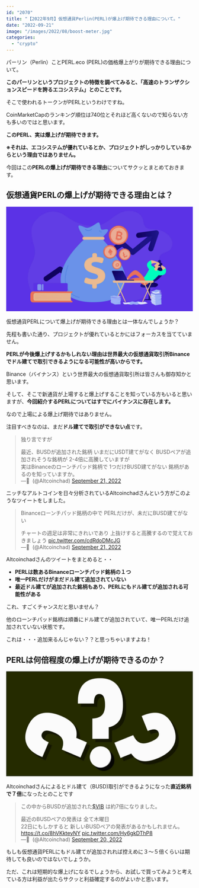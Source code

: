 ```yaml
---
id: "2070"
title: "【2022年9月】仮想通貨Perlin(PERL)が爆上げ期待できる理由について。"
date: "2022-09-21"
image: "/images/2022/08/boost-meter.jpg"
categories: 
  - "crypto"
---
```


パーリン（Perlin）ことPERL.eco (PERL)の価格爆上がりが期待できる理由について。

**このパーリンというプロジェクトの特徴を調べてみると、「高速のトランザクションスピードを誇るエコシステム」とのことです。**

そこで使われるトークンがPERLというわけですね。

CoinMarketCapのランキング順位は740位とそれほど高くないので知らない方も多いのではと思います。

**このPERL、実は爆上げが期待できます。**

**※それは、エコシステムが優れているとか、プロジェクトがしっかりしているからという理由ではありません。**

今回はこの**PERLの爆上げが期待できる理由**についてサクッとまとめておきます。

## 仮想通貨PERLの爆上げが期待できる理由とは？

![](/images/2021/11/crypto_glow_investor.jpg)

仮想通貨PERLについて爆上げが期待できる理由とは一体なんでしょうか？

先程も書いた通り、プロジェクトが優れているとかにはフォーカスを当てていません。

**PERLが今後爆上げするかもしれない理由は世界最大の仮想通貨取引所Binanceでドル建てで取引できるようになる可能性が高いからです。**

Binance（バイナンス）という世界最大の仮想通貨取引所は皆さんも御存知かと思います。

そして、そこで新通貨が上場すると爆上げすることを知っている方もいると思いますが、**今回紹介するPERLについてはすでにバイナンスに存在します。**

なので上場による爆上げ期待ではありません。

注目すべきなのは、まだ**ドル建てで取引ができない点**です。

<blockquote class="twitter-tweet"><p lang="ja" dir="ltr">独り言ですが</p>最近、BUSDが追加された銘柄 いまだにUSDT建てがなく BUSDペアが追加されそうな銘柄が 2-4倍に高騰していますが<div></div>実はBinanceのローンチパッド銘柄で 1つだけBUSD建てがない 銘柄があるのを知っていますか。<div></div>— ْ (@Altcoinchad) <a href="https://twitter.com/Altcoinchad/status/1572544900713029638?ref_src=twsrc%5Etfw">September 21, 2022</a></blockquote>ニッチなアルトコインを日々分析されているAltcoinchadさんという方がこのようなツイートをしました。

<blockquote class="twitter-tweet"><p lang="ja" dir="ltr">Binanceローンチパッド銘柄の中で PERLだけが、未だにBUSD建てがない</p>チャートの週足は非常にきれいであり 上抜けすると高騰するので覚えておきましょう <a href="https://t.co/cdRdoDMcJG">pic.twitter.com/cdRdoDMcJG</a><div></div>— ْ (@Altcoinchad) <a href="https://twitter.com/Altcoinchad/status/1572546485899894787?ref_src=twsrc%5Etfw">September 21, 2022</a></blockquote>Altcoinchadさんのツイートをまとめると・・

- **PERLは数あるBinanceローンチパッド銘柄の１つ**
- **唯一PERLだけがまだドル建て追加されていない**
- **最近ドル建てが追加された銘柄もあり、PERLにもドル建てが追加される可能性がある**

これ、すごくチャンスだと思いません？

他のローンチパッド銘柄は順番にドル建てが追加されていて、唯一PERLだけ追加されていない状態です。

これは・・・追加来るんじゃない？？と思っちゃいますよね！

## PERLは何倍程度の爆上げが期待できるのか？

![](/images/2021/11/triple_hatena.jpg)

Altcoinchadさんによるとドル建て（BUSD)取引ができるようになった**直近銘柄で７倍**になったとのことです

<blockquote class="twitter-tweet"><p lang="ja" dir="ltr">この中からBUSDが追加された<a href="https://twitter.com/search?q=%24VIB&amp;src=ctag&amp;ref_src=twsrc%5Etfw">$VIB</a> は約7倍になりました。</p>最近のBUSDペアの発表は 全て木曜日<div></div>22日にもしかすると 新しいBUSDペアの発表があるかもしれません。 <a href="https://t.co/8hVKkteyNY">https://t.co/8hVKkteyNY</a> <a href="https://t.co/Hy6gkDThP8">pic.twitter.com/Hy6gkDThP8</a><div></div>— ْ (@Altcoinchad) <a href="https://twitter.com/Altcoinchad/status/1572255721911353344?ref_src=twsrc%5Etfw">September 20, 2022</a></blockquote>もしも仮想通貨PERLにもドル建てが追加されれば控えめに３～５倍くらいは期待しても良いのではないでしょうか。

ただ、これは短期的な爆上げになるでしょうから、お試しで買ってみようと考えている方は利益が出たらサクッと利益確定するのがよいかと思います。
